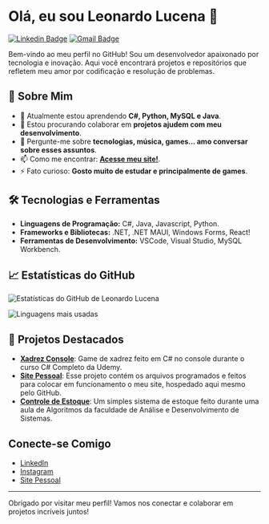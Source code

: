 # Olá, eu sou Leonardo Lucena 👋

[![Linkedin Badge](https://img.shields.io/badge/-leorlucena-blue?style=flat-square&logo=Linkedin&logoColor=white&link=https://www.linkedin.com/in/leo-lucena24/)](https://www.linkedin.com/in/leo-lucena24/)
[![Gmail Badge](https://img.shields.io/badge/-leorlucena@gmail.com-c14438?style=flat-square&logo=Gmail&logoColor=white&link=mailto:leorlucena@gmail.com)](mailto:leorlucena@gmail.com)

Bem-vindo ao meu perfil no GitHub! Sou um desenvolvedor apaixonado por tecnologia e inovação. Aqui você encontrará projetos e repositórios que refletem meu amor por codificação e resolução de problemas. 

## 🚀 Sobre Mim

- 🌱 Atualmente estou aprendendo **C#, Python, MySQL e Java**.
- 👯 Estou procurando colaborar em **projetos ajudem com meu desenvolvimento**.
- 💬 Pergunte-me sobre **tecnologias, música, games... amo conversar sobre esses assuntos**.
- 📫 Como me encontrar: **[Acesse meu site!](https://leorlucena.github.io/)**.
- ⚡ Fato curioso: **Gosto muito de estudar e principalmente de games**.

## 🛠️ Tecnologias e Ferramentas

- **Linguagens de Programação:** C#, Java, Javascript, Python.
- **Frameworks e Bibliotecas:** .NET, .NET MAUI, Windows Forms, React!
- **Ferramentas de Desenvolvimento:** VSCode, Visual Studio, MySQL Workbench.

## 📈 Estatísticas do GitHub

![Estatísticas do GitHub de Leonardo Lucena](https://github-readme-stats.vercel.app/api?username=leorlucena&show_icons=true&theme=radical)

![Linguagens mais usadas](https://github-readme-stats.vercel.app/api/top-langs/?username=leorlucena&layout=compact&theme=radical)

## 📂 Projetos Destacados

- [**Xadrez Console**](https://github.com/LeoRlucena/xadrez-console): Game de xadrez feito em C# no console durante o curso C# Completo da Udemy.
- [**Site Pessoal**](https://github.com/LeoRlucena/leorlucena.github.io): Esse projeto contém os arquivos programados e feitos para colocar em funcionamento o meu site, hospedado aqui mesmo pelo GitHub.
- [**Controle de Estoque**](https://github.com/LeoRlucena/projeto_controle_de_estoque): Um simples sistema de estoque feito durante uma aula de Algoritmos da faculdade de Análise e Desenvolvimento de Sistemas.

## Conecte-se Comigo

- [LinkedIn](https://www.linkedin.com/in/leo-lucena24/)
- [Instagram](https://www.instagram.com/leorlucena/)
- [Site Pessoal](https://leorlucena.github.io/)

---

Obrigado por visitar meu perfil! Vamos nos conectar e colaborar em projetos incríveis juntos!

<!---
LeoRlucena/LeoRlucena is a ✨ special ✨ repository because its `README.md` (this file) appears on your GitHub profile.
You can click the Preview link to take a look at your changes.
--->
